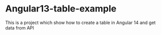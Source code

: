 # Angular13-table-example
This is a project which show how to create a table in Angular 14 and get data from API 
